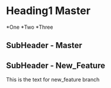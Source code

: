 # Heading1 Master

*One
*Two
*Three

## SubHeader - Master

## SubHeader - New_Feature

This is the text for new_feature branch
